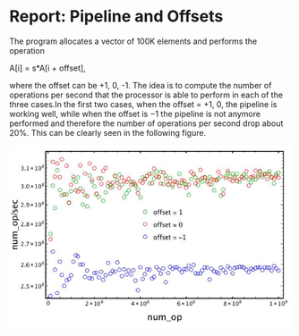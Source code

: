 # Report: Pipeline and Offsets

The program allocates a vector of 100K elements and performs the operation

A[i] = s*A[i + offset],

where the offset can be +1, 0, -1. The idea is to compute the number of operations per second that the processor is able to perform in each of the three cases.In the first two cases, when the offset = +1, 0, the pipeline is working well, while when the offset is −1 the pipeline is not anymore performed and therefore the number of operations per second drop about 20%. This can be clearly seen in the following figure.

![Fifure 1](pipeline.jpg)